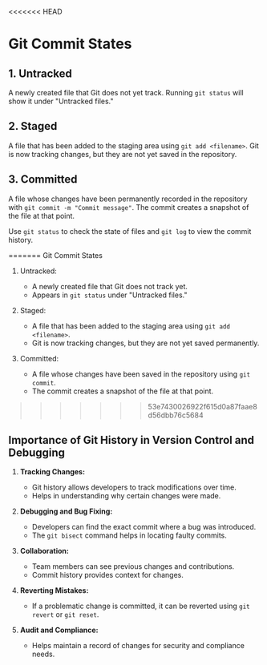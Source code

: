 <<<<<<< HEAD
# Git Commit States

## 1. Untracked
A newly created file that Git does not yet track. Running `git status` will show it under "Untracked files."

## 2. Staged
A file that has been added to the staging area using `git add <filename>`. Git is now tracking changes, but they are not yet saved in the repository.

## 3. Committed
A file whose changes have been permanently recorded in the repository with `git commit -m "Commit message"`. The commit creates a snapshot of the file at that point.

Use `git status` to check the state of files and `git log` to view the commit history.

=======
Git Commit States

1. Untracked:
   - A newly created file that Git does not track yet.
   - Appears in `git status` under "Untracked files."
   
2. Staged:
   - A file that has been added to the staging area using `git add <filename>`.
   - Git is now tracking changes, but they are not yet saved permanently.
   
3. Committed:
   - A file whose changes have been saved in the repository using `git commit`.
   - The commit creates a snapshot of the file at that point.
>>>>>>> 53e7430026922f615d0a87faae8d56dbb76c5684

## Importance of Git History in Version Control and Debugging

1. **Tracking Changes:**  
   - Git history allows developers to track modifications over time.
   - Helps in understanding why certain changes were made.

2. **Debugging and Bug Fixing:**  
   - Developers can find the exact commit where a bug was introduced.
   - The `git bisect` command helps in locating faulty commits.

3. **Collaboration:**  
   - Team members can see previous changes and contributions.
   - Commit history provides context for changes.

4. **Reverting Mistakes:**  
   - If a problematic change is committed, it can be reverted using `git revert` or `git reset`.

5. **Audit and Compliance:**  
   - Helps maintain a record of changes for security and compliance needs.
